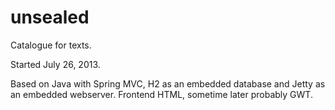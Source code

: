 unsealed
========

Catalogue for texts.

Started July 26, 2013.

Based on Java with Spring MVC, H2 as an embedded database and Jetty as an embedded webserver.
Frontend HTML, sometime later probably GWT.
